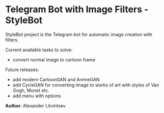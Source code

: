 # Telegram Bot with Image Filters - StyleBot

StyleBot project is the Telegram bot for automatic image creation with filters.

Current available tasks to solve:
- convert normal image to cartoon frame

Future releases:
- add modern CartoonGAN and AnimeGAN
- add CycleGAN for converting image to works of art with styles of Van Gogh, Monet etc.
- add menu with options

**Author**: Alexander Litvintsev 